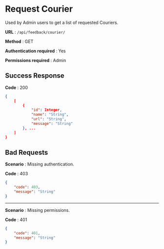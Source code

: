 # Request Courier

Used by Admin users to get a list of requested Couriers.

**URL** : `/api/feedback/courier/`

**Method** : GET

**Authentication required** : Yes

**Permissions required** : Admin

## Success Response

**Code** : 200

```json
{
    [
 		{
            "id": Integer,
            "name": "String",
            "url": "String",
            "message": "String"
        }, ...
	]
}
```

## Bad Requests

**Scenario** : Missing authentication.

**Code** : 403

```json
{
    "code": 403,
    "message": "String"
}
```

___

**Scenario** : Missing permissions.

**Code** : 401

```json
{
    "code": 401,
    "message": "String"
}
```

